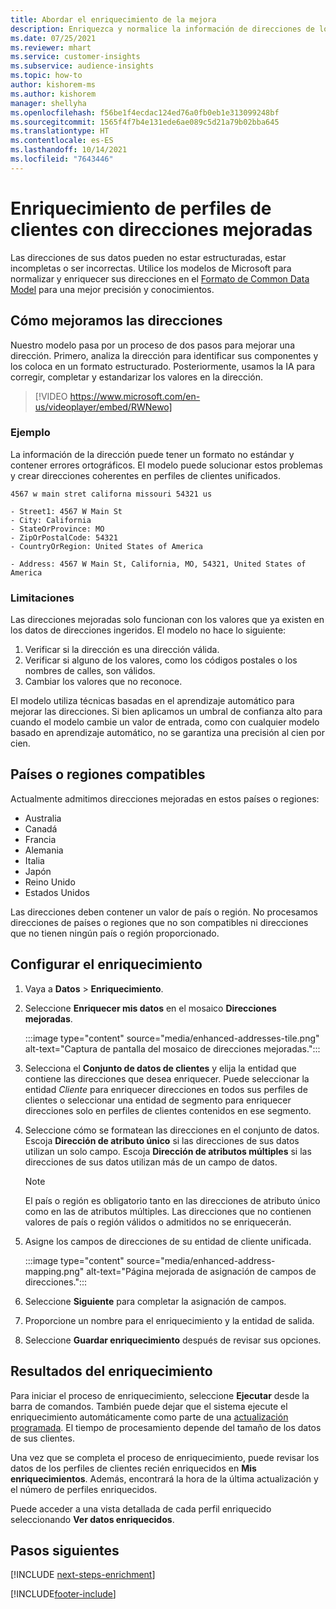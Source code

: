 ```yaml
---
title: Abordar el enriquecimiento de la mejora
description: Enriquezca y normalice la información de direcciones de los perfiles de los clientes con los modelos de Microsoft.
ms.date: 07/25/2021
ms.reviewer: mhart
ms.service: customer-insights
ms.subservice: audience-insights
ms.topic: how-to
author: kishorem-ms
ms.author: kishorem
manager: shellyha
ms.openlocfilehash: f56be1f4ecdac124ed76a0fb0eb1e313099248bf
ms.sourcegitcommit: 1565f4f7b4e131ede6ae089c5d21a79b02bba645
ms.translationtype: HT
ms.contentlocale: es-ES
ms.lasthandoff: 10/14/2021
ms.locfileid: "7643446"
---
```

# <a name="enrichment-of-customer-profiles-with-enhanced-addresses"></a>Enriquecimiento de perfiles de clientes con direcciones mejoradas

Las direcciones de sus datos pueden no estar estructuradas, estar incompletas o ser incorrectas. Utilice los modelos de Microsoft para normalizar y enriquecer sus direcciones en el [Formato de Common Data Model](/common-data-model/schema/core/applicationcommon/address) para una mejor precisión y conocimientos.

## <a name="how-we-enhance-addresses"></a>Cómo mejoramos las direcciones

Nuestro modelo pasa por un proceso de dos pasos para mejorar una dirección. Primero, analiza la dirección para identificar sus componentes y los coloca en un formato estructurado. Posteriormente, usamos la IA para corregir, completar y estandarizar los valores en la dirección.

> [!VIDEO https://www.microsoft.com/en-us/videoplayer/embed/RWNewo]

### <a name="example"></a>Ejemplo

La información de la dirección puede tener un formato no estándar y contener errores ortográficos. El modelo puede solucionar estos problemas y crear direcciones coherentes en perfiles de clientes unificados.

```Input
4567 w main stret californa missouri 54321 us
```

```Output
- Street1: 4567 W Main St
- City: California
- StateOrProvince: MO
- ZipOrPostalCode: 54321
- CountryOrRegion: United States of America

- Address: 4567 W Main St, California, MO, 54321, United States of America
```

### <a name="limitations"></a>Limitaciones

Las direcciones mejoradas solo funcionan con los valores que ya existen en los datos de direcciones ingeridos. El modelo no hace lo siguiente: 

1. Verificar si la dirección es una dirección válida.
2. Verificar si alguno de los valores, como los códigos postales o los nombres de calles, son válidos.
3. Cambiar los valores que no reconoce.

El modelo utiliza técnicas basadas en el aprendizaje automático para mejorar las direcciones. Si bien aplicamos un umbral de confianza alto para cuando el modelo cambie un valor de entrada, como con cualquier modelo basado en aprendizaje automático, no se garantiza una precisión al cien por cien.

## <a name="supported-countries-or-regions"></a>Países o regiones compatibles

Actualmente admitimos direcciones mejoradas en estos países o regiones: 

- Australia
- Canadá
- Francia
- Alemania
- Italia
- Japón
- Reino Unido
- Estados Unidos

Las direcciones deben contener un valor de país o región. No procesamos direcciones de países o regiones que no son compatibles ni direcciones que no tienen ningún país o región proporcionado.

## <a name="configure-the-enrichment"></a>Configurar el enriquecimiento

1. Vaya a **Datos** > **Enriquecimiento**.

1. Seleccione **Enriquecer mis datos** en el mosaico **Direcciones mejoradas**.

   :::image type="content" source="media/enhanced-addresses-tile.png" alt-text="Captura de pantalla del mosaico de direcciones mejoradas.":::

1. Selecciona el **Conjunto de datos de clientes** y elija la entidad que contiene las direcciones que desea enriquecer. Puede seleccionar la entidad *Cliente* para enriquecer direcciones en todos sus perfiles de clientes o seleccionar una entidad de segmento para enriquecer direcciones solo en perfiles de clientes contenidos en ese segmento.

1. Seleccione cómo se formatean las direcciones en el conjunto de datos. Escoja **Dirección de atributo único** si las direcciones de sus datos utilizan un solo campo. Escoja **Dirección de atributos múltiples** si las direcciones de sus datos utilizan más de un campo de datos.

   > [!NOTE]
   > El país o región es obligatorio tanto en las direcciones de atributo único como en las de atributos múltiples. Las direcciones que no contienen valores de país o región válidos o admitidos no se enriquecerán.

1.  Asigne los campos de direcciones de su entidad de cliente unificada.

    :::image type="content" source="media/enhanced-address-mapping.png" alt-text="Página mejorada de asignación de campos de direcciones.":::

1. Seleccione **Siguiente** para completar la asignación de campos.

1. Proporcione un nombre para el enriquecimiento y la entidad de salida.

1. Seleccione **Guardar enriquecimiento** después de revisar sus opciones.

## <a name="enrichment-results"></a>Resultados del enriquecimiento

Para iniciar el proceso de enriquecimiento, seleccione **Ejecutar** desde la barra de comandos. También puede dejar que el sistema ejecute el enriquecimiento automáticamente como parte de una [actualización programada](system.md#schedule-tab). El tiempo de procesamiento depende del tamaño de los datos de sus clientes.

Una vez que se completa el proceso de enriquecimiento, puede revisar los datos de los perfiles de clientes recién enriquecidos en **Mis enriquecimientos**. Además, encontrará la hora de la última actualización y el número de perfiles enriquecidos.

Puede acceder a una vista detallada de cada perfil enriquecido seleccionando **Ver datos enriquecidos**.

## <a name="next-steps"></a>Pasos siguientes

[!INCLUDE [next-steps-enrichment](../includes/next-steps-enrichment.md)]

[!INCLUDE[footer-include](../includes/footer-banner.md)]
